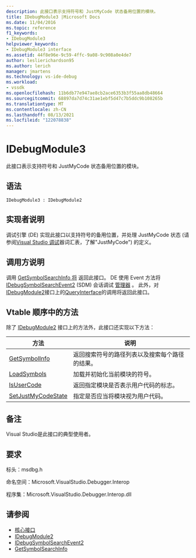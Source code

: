 ```yaml
---
description: 此接口表示支持符号和 JustMyCode 状态备用位置的模块。
title: IDebugModule3 |Microsoft Docs
ms.date: 11/04/2016
ms.topic: reference
f1_keywords:
- IDebugModule3
helpviewer_keywords:
- IDebugModule3 interface
ms.assetid: 44f8e96e-9c59-4ffc-9a08-9c908a0e4de7
author: leslierichardson95
ms.author: lerich
manager: jmartens
ms.technology: vs-ide-debug
ms.workload:
- vssdk
ms.openlocfilehash: 11b6db77e947ae8cb2ace6353b3f55aa8db48664
ms.sourcegitcommit: 68897da7d74c31ae1ebf5d47c7b5ddc9b108265b
ms.translationtype: MT
ms.contentlocale: zh-CN
ms.lasthandoff: 08/13/2021
ms.locfileid: "122078838"
---
```

# <a name="idebugmodule3"></a>IDebugModule3
此接口表示支持符号和 JustMyCode 状态备用位置的模块。

## <a name="syntax"></a>语法

```
IDebugModule3 : IDebugModule2
```

## <a name="notes-for-implementers"></a>实现者说明
 调试引擎 (DE) 实现此接口以支持符号的备用位置，并处理 JustMyCode 状态 (请参阅[Visual Studio 调试](../../../extensibility/debugger/reference/visual-studio-debugger-glossary.md)器词汇表，了解"JustMyCode") 的定义。

## <a name="notes-for-callers"></a>调用方说明
 调用 [GetSymbolSearchInfo 将](../../../extensibility/debugger/reference/idebugsymbolsearchevent2-getsymbolsearchinfo.md) 返回此接口。 DE 使用 Event 方法将 [IDebugSymbolSearchEvent2](../../../extensibility/debugger/reference/idebugsymbolsearchevent2.md) (SDM) 会话调试 [管理器](../../../extensibility/debugger/reference/idebugeventcallback2-event.md) 。 此外，对[IDebugModule2](../../../extensibility/debugger/reference/idebugmodule2.md)接口上的[QueryInterface](/cpp/atl/queryinterface)的调用将返回此接口。

## <a name="methods-in-vtable-order"></a>Vtable 顺序中的方法
 除了 [IDebugModule2](../../../extensibility/debugger/reference/idebugmodule2.md) 接口上的方法外，此接口还实现以下方法：

|方法|说明|
|------------|-----------------|
|[GetSymbolInfo](../../../extensibility/debugger/reference/idebugmodule3-getsymbolinfo.md)|返回搜索符号的路径列表以及搜索每个路径的结果。|
|[LoadSymbols](../../../extensibility/debugger/reference/idebugmodule3-loadsymbols.md)|加载并初始化当前模块的符号。|
|[IsUserCode](../../../extensibility/debugger/reference/idebugmodule3-isusercode.md)|返回指定模块是否表示用户代码的标志。|
|[SetJustMyCodeState](../../../extensibility/debugger/reference/idebugmodule3-setjustmycodestate.md)|指定是否应当将模块视为用户代码。|

## <a name="remarks"></a>备注
 Visual Studio是此接口的典型使用者。

## <a name="requirements"></a>要求
 标头：msdbg.h

 命名空间：Microsoft.VisualStudio.Debugger.Interop

 程序集：Microsoft.VisualStudio.Debugger.Interop.dll

## <a name="see-also"></a>请参阅
- [核心接口](../../../extensibility/debugger/reference/core-interfaces.md)
- [IDebugModule2](../../../extensibility/debugger/reference/idebugmodule2.md)
- [IDebugSymbolSearchEvent2](../../../extensibility/debugger/reference/idebugsymbolsearchevent2.md)
- [GetSymbolSearchInfo](../../../extensibility/debugger/reference/idebugsymbolsearchevent2-getsymbolsearchinfo.md)
